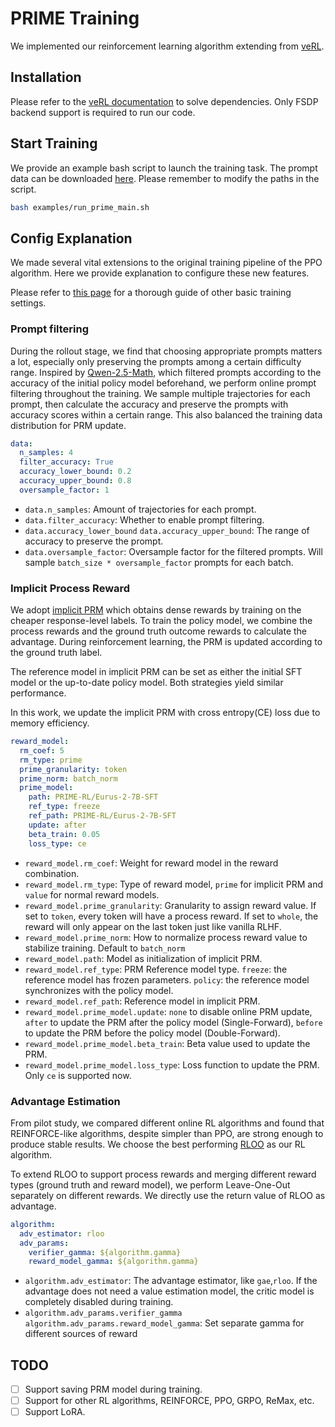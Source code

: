 # PRIME Training

We implemented our reinforcement learning algorithm extending from [veRL](https://github.com/volcengine/verl). 

## Installation 
Please refer to the [veRL documentation](https://verl.readthedocs.io/en/latest/start/install.html) to solve dependencies. Only FSDP backend support is required to run our code. 

## Start Training
We provide an example bash script to launch the training task. The prompt data can be downloaded [here](https://huggingface.co/datasets/PRIME-RL/Eurus-2-RL-Data). Please remember to modify the paths in the script. 
```bash
bash examples/run_prime_main.sh
```

## Config Explanation
We made several vital extensions to the original training pipeline of the PPO algorithm. Here we provide explanation to configure these new features. 

Please refer to [this page](https://verl.readthedocs.io/en/latest/examples/config.html) for a thorough guide of other basic training settings. 

### Prompt filtering
During the rollout stage, we find that choosing appropriate prompts matters a lot, especially only preserving the prompts among a certain difficulty range. Inspired by [Qwen-2.5-Math](https://arxiv.org/abs/2409.12122), which filtered prompts according to the accuracy of the initial policy model beforehand, we perform online prompt filtering throughout the training. We sample multiple trajectories for each prompt, then calculate the accuracy and preserve the prompts with accuracy scores within a certain range. This also balanced the training data distribution for PRM update. 

```yaml
data:
  n_samples: 4 
  filter_accuracy: True
  accuracy_lower_bound: 0.2
  accuracy_upper_bound: 0.8
  oversample_factor: 1
```
- ``data.n_samples``: Amount of trajectories for each prompt.
- ``data.filter_accuracy``: Whether to enable prompt filtering. 
- ``data.accuracy_lower_bound`` ``data.accuracy_upper_bound``: The range of accuracy to preserve the prompt.
- ``data.oversample_factor``: Oversample factor for the filtered prompts. Will sample ``batch_size * oversample_factor`` prompts for each batch.


### Implicit Process Reward
We adopt [implicit PRM](https://arxiv.org/abs/2412.01981) which obtains dense rewards by training on the cheaper response-level labels. To train the policy model, we combine the process rewards and the ground truth outcome rewards to calculate the advantage. During reinforcement learning, the PRM is updated according to the ground truth label. 

The reference model in implicit PRM can be set as either the initial SFT model or the up-to-date policy model. Both strategies yield similar performance. 

In this work, we update the implicit PRM with cross entropy(CE) loss due to memory efficiency.
```yaml
reward_model:
  rm_coef: 5
  rm_type: prime
  prime_granularity: token
  prime_norm: batch_norm
  prime_model:
    path: PRIME-RL/Eurus-2-7B-SFT
    ref_type: freeze
    ref_path: PRIME-RL/Eurus-2-7B-SFT
    update: after
    beta_train: 0.05
    loss_type: ce
```
- ``reward_model.rm_coef``: Weight for reward model in the reward combination. 
- ``reward_model.rm_type``: Type of reward model, ``prime`` for implicit PRM and ``value`` for normal reward models. 
- ``reward_model.prime_granularity``: Granularity to assign reward value. If set to ``token``, every token will have a process reward. If set to ``whole``, the reward will only appear on the last token just like vanilla RLHF. 
- ``reward_model.prime_norm``: How to normalize process reward value to stabilize training. Default to ``batch_norm``
- ``reward_model.path``: Model as initialization of implicit PRM. 
- ``reward_model.ref_type``: PRM Reference model type. ``freeze``: the reference model has frozen parameters. ``policy``: the reference model synchronizes with the policy model. 
- ``reward_model.ref_path``: Reference model in implicit PRM. 
- ``reward_model.prime_model.update``: ``none`` to disable online PRM update, ``after`` to update the PRM after the policy model (Single-Forward), ``before`` to update the PRM before the policy model (Double-Forward). 
- ``reward_model.prime_model.beta_train``: Beta value used to update the PRM. 
- ``reward_model.prime_model.loss_type``: Loss function to update the PRM. Only ``ce`` is supported now.

### Advantage Estimation
From pilot study, we compared different online RL algorithms and found that REINFORCE-like algorithms, despite simpler than PPO, are strong enough to produce stable results. We choose the best performing [RLOO](https://arxiv.org/abs/2402.14740) as our RL algorithm. 

To extend RLOO to support process rewards and merging different reward types (ground truth and reward model), we perform Leave-One-Out separately on different rewards. We directly use the return value of RLOO as advantage. 
```yaml
algorithm:
  adv_estimator: rloo
  adv_params:
    verifier_gamma: ${algorithm.gamma}
    reward_model_gamma: ${algorithm.gamma}
```
- ``algorithm.adv_estimator``: The advantage estimator, like ``gae``,``rloo``. If the advantage does not need a value estimation model, the critic model is completely disabled during training. 
- ``algorithm.adv_params.verifier_gamma`` ``algorithm.adv_params.reward_model_gamma``: Set separate gamma for different sources of reward

## TODO
- [ ] Support saving PRM model during training.
- [ ] Support for other RL algorithms, REINFORCE, PPO, GRPO, ReMax, etc.
- [ ] Support LoRA.
